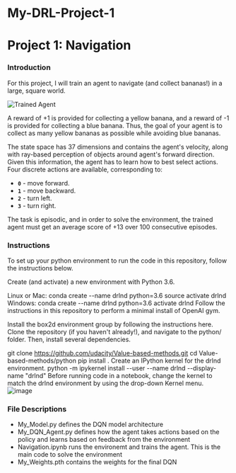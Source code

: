 # My-DRL-Project-1
[//]: # (Image References)

[image1]: https://user-images.githubusercontent.com/10624937/42135619-d90f2f28-7d12-11e8-8823-82b970a54d7e.gif "Trained Agent"

# Project 1: Navigation

### Introduction

For this project, I will train an agent to navigate (and collect bananas!) in a large, square world.  

![Trained Agent][image1]

A reward of +1 is provided for collecting a yellow banana, and a reward of -1 is provided for collecting a blue banana.  Thus, the goal of your agent is to collect as many yellow bananas as possible while avoiding blue bananas.  

The state space has 37 dimensions and contains the agent's velocity, along with ray-based perception of objects around agent's forward direction.  Given this information, the agent has to learn how to best select actions.  Four discrete actions are available, corresponding to:
- **`0`** - move forward.
- **`1`** - move backward.
- **`2`** - turn left.
- **`3`** - turn right.

The task is episodic, and in order to solve the environment, the trained agent must get an average score of +13 over 100 consecutive episodes.

### Instructions

To set up your python environment to run the code in this repository, follow the instructions below.

Create (and activate) a new environment with Python 3.6.

Linux or Mac:
conda create --name drlnd python=3.6
source activate drlnd
Windows:
conda create --name drlnd python=3.6 
activate drlnd
Follow the instructions in this repository to perform a minimal install of OpenAI gym.

Install the box2d environment group by following the instructions here.
Clone the repository (if you haven't already!), and navigate to the python/ folder. Then, install several dependencies.

git clone https://github.com/udacity/Value-based-methods.git
cd Value-based-methods/python
pip install .
Create an IPython kernel for the drlnd environment.
python -m ipykernel install --user --name drlnd --display-name "drlnd"
Before running code in a notebook, change the kernel to match the drlnd environment by using the drop-down Kernel menu.
![image](https://user-images.githubusercontent.com/66205537/159739047-c0aa423c-8882-450d-a006-09211cae4eb0.png)

 

### File Descriptions

- My_Model.py defines the DQN model architecture
- My_DQN_Agent.py defines how the agent takes actions based on the policy and learns based on feedback from the environment
- Navigation.ipynb runs the environemt and trains the agent. This is the main code to solve the environment
- My_Weights.pth contains the weights for the final DQN
